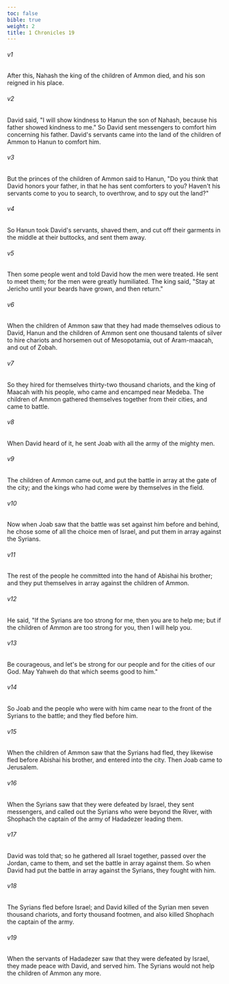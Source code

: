 ```yaml
---
toc: false
bible: true
weight: 2
title: 1 Chronicles 19
---
```




###### v1 
After this, Nahash the king of the children of Ammon died, and his son reigned in his place. 

###### v2 
David said, "I will show kindness to Hanun the son of Nahash, because his father showed kindness to me." So David sent messengers to comfort him concerning his father. David's servants came into the land of the children of Ammon to Hanun to comfort him. 

###### v3 
But the princes of the children of Ammon said to Hanun, "Do you think that David honors your father, in that he has sent comforters to you? Haven't his servants come to you to search, to overthrow, and to spy out the land?" 

###### v4 
So Hanun took David's servants, shaved them, and cut off their garments in the middle at their buttocks, and sent them away. 

###### v5 
Then some people went and told David how the men were treated. He sent to meet them; for the men were greatly humiliated. The king said, "Stay at Jericho until your beards have grown, and then return." 

###### v6 
When the children of Ammon saw that they had made themselves odious to David, Hanun and the children of Ammon sent one thousand talents of silver to hire chariots and horsemen out of Mesopotamia, out of Aram-maacah, and out of Zobah. 

###### v7 
So they hired for themselves thirty-two thousand chariots, and the king of Maacah with his people, who came and encamped near Medeba. The children of Ammon gathered themselves together from their cities, and came to battle. 

###### v8 
When David heard of it, he sent Joab with all the army of the mighty men. 

###### v9 
The children of Ammon came out, and put the battle in array at the gate of the city; and the kings who had come were by themselves in the field. 

###### v10 
Now when Joab saw that the battle was set against him before and behind, he chose some of all the choice men of Israel, and put them in array against the Syrians. 

###### v11 
The rest of the people he committed into the hand of Abishai his brother; and they put themselves in array against the children of Ammon. 

###### v12 
He said, "If the Syrians are too strong for me, then you are to help me; but if the children of Ammon are too strong for you, then I will help you. 

###### v13 
Be courageous, and let's be strong for our people and for the cities of our God. May Yahweh do that which seems good to him." 

###### v14 
So Joab and the people who were with him came near to the front of the Syrians to the battle; and they fled before him. 

###### v15 
When the children of Ammon saw that the Syrians had fled, they likewise fled before Abishai his brother, and entered into the city. Then Joab came to Jerusalem. 

###### v16 
When the Syrians saw that they were defeated by Israel, they sent messengers, and called out the Syrians who were beyond the River, with Shophach the captain of the army of Hadadezer leading them. 

###### v17 
David was told that; so he gathered all Israel together, passed over the Jordan, came to them, and set the battle in array against them. So when David had put the battle in array against the Syrians, they fought with him. 

###### v18 
The Syrians fled before Israel; and David killed of the Syrian men seven thousand chariots, and forty thousand footmen, and also killed Shophach the captain of the army. 

###### v19 
When the servants of Hadadezer saw that they were defeated by Israel, they made peace with David, and served him. The Syrians would not help the children of Ammon any more.
